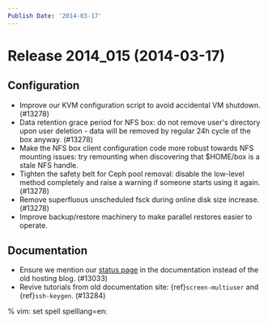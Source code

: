 ```yaml
---
Publish Date: '2014-03-17'
---
```


# Release 2014_015 (2014-03-17)

## Configuration

- Improve our KVM configuration script to avoid accidental VM shutdown.
  (#13278)
- Data retention grace period for NFS box: do not remove user's directory upon
  user deletion - data will be removed by regular 24h cycle of the box anyway.
  (#13278)
- Make the NFS box client configuration code more robust towards NFS mounting
  issues: try remounting when discovering that \$HOME/box is a stale NFS handle.
- Tighten the safety belt for Ceph pool removal: disable the low-level method
  completely and raise a warning  if someone starts using it again. (#13278)
- Remove superfluous unscheduled fsck during online disk size increase. (#13278)
- Improve backup/restore machinery to make parallel restores easier to operate.

## Documentation

- Ensure we mention our [status page] in the documentation instead of the
  old hosting blog. (#13033)
- Revive tutorials from old documentation site: {ref}`screen-multiuser` and
  {ref}`ssh-keygen`. (#13284)

% vim: set spell spelllang=en:

[status page]: http://status.flyingcircus.io/
